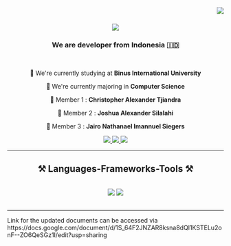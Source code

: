 <img align="right" src="https://api.visitorbadge.io/api/visitors?path=https%3A%2F%2Fgithub.com%2FJugBones&label=Visitors&countColor=%23263759" />

<h1 align="center">
    <img src="https://readme-typing-svg.herokuapp.com/?font=Righteous&size=35&center=true&vCenter=true&width=500&height=70&duration=4000&lines=Hi+There!+👋;+We're+Binusian+Developer!;" />
</h1>

<h3 align="center">We are developer from Indonesia 🇮🇩</h3>

<br/>

<div align="center">
 
 🔭 We're currently studying at **Binus International University**
 
 🌱 We're currently majoring in **Computer Science**

 </div>

 <div align="center">
 
 💪 Member 1 : **Christopher Alexander Tjiandra**
 
 💪 Member 2 : **Joshua Alexander Silalahi**

 💪 Member 3 : **Jairo Nathanael Imannuel Siegers**
 </div>
 
<div align="center"> 
  <a href="mailto:alexander.tjiandra@gmail.com">
    <img src="https://img.shields.io/badge/Gmail-333333?style=for-the-badge&logo=gmail&logoColor=red" />
  </a>
  <a href="mailto:joshua.alexander@gmail.com">
    <img src="https://img.shields.io/badge/Gmail-333333?style=for-the-badge&logo=gmail&logoColor=red" />
  </a>
  <a href="mailto:jairo.siegers@gmail.com">
    <img src="https://img.shields.io/badge/Gmail-333333?style=for-the-badge&logo=gmail&logoColor=red" />
  </a>
</div>

 <hr/>
 
<h2 align="center">⚒️ Languages-Frameworks-Tools ⚒️</h2>
<br/>
<div align="center">
    <img src="https://skillicons.dev/icons?i=vscode,github,figma,git" />
    <img src="https://skillicons.dev/icons?i=java,firebase,xml" /><br>
</div>

<br/>
<hr/>
Link for the updated documents can be accessed via https://docs.google.com/document/d/1S_64F2JNZAR8ksna8dQI1KSTELu2onF--ZO6QeSGz1I/edit?usp=sharing
<br/>
